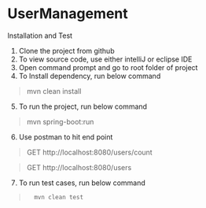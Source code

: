 # UserManagement
Installation and Test
1.	Clone the project from github
2.	To view source code, use either intelliJ or eclipse IDE
3.	Open command prompt and go to root folder of project
4.	To Install dependency, run below command
> 	mvn clean install
5.	To run the project, run below command 
> 	mvn spring-boot:run
6.	Use postman to hit end point
>	GET	http://localhost:8080/users/count

>	GET http://localhost:8080/users
     
7.	To run test cases, run below command
>		mvn clean test
